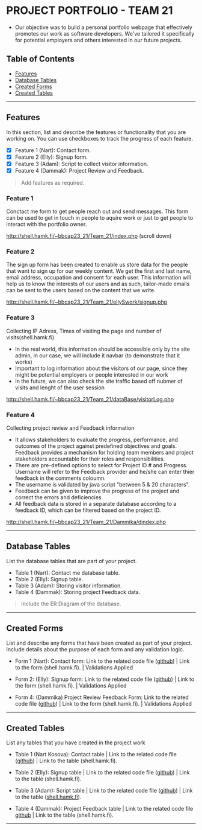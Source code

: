 # PROJECT PORTFOLIO - TEAM 21

- Our objective was to build a personal portfolio webpage that effectively promotes our work as software developers. We've tailored it specifically for potential employers and others interested in our future projects.

## Table of Contents
- [Features](#features)
- [Database Tables](#database-tables)
- [Created Forms](#created-forms)
- [Created Tables](#created-tables)

---

## Features

In this section, list and describe the features or functionality that you are working on. You can use checkboxes to track the progress of each feature.

- [X] Feature 1 (Nart): Contact form. 
- [X] Feature 2 (Elly): Signup form.
- [X] Feature 3 (Adam): Script to collect visitor information.
- [X] Feature 4 (Dammak): Project Review and Feedback.

> Add features as required. 

### Feature 1

Conctact me form to get people reach out and send messages. This form can be used to get in touch in people to aquire work or just to get people to interact with the portfolio owner.

http://shell.hamk.fi/~bbcap23_21/Team_21/index.php (scroll down)

### Feature 2

The sign up form has been created to enable us store data for the people that want to sign up for our weekly content. We get the first and last name, email address, occupation and consent for each user. This information will help us to know the interests of our users and as such, tailor-made emails can  be sent to the users based on the content that we write.

http://shell.hamk.fi/~bbcap23_21/Team_21/ellySwork/signup.php

### Feature 3

Collecting IP Adress, Times of visiting the page and number of visits(shell.hamk.fi)

- In the real world, this information should be accessible only by the site admin, in our case, we will include it navbar (to demonstrate that it works)
- Important to log information about the visitors of our page, since they might be potential employers or people interested in our work
- In the future, we can also check the site traffic based off nubmer of visits and lenght of the user session

http://shell.hamk.fi/~bbcap23_21/Team_21/dataBase/visitorLog.php



### Feature 4

Collecting project review and Feedback information


- It allows stakeholders to evaluate the progress, performance, and outcomes of the project against predefined objectives and goals. Feedback provides a mechanism for holding team members and project stakeholders accountable for their roles and responsibilities.
- There are pre-defined options to select for Project ID # and Progress. Username will refer to the Feedback provider and he/she can enter thier feedback in the comments coloumn.
- The username is validated by java script "between 5 & 20 characters".
- Feedback can be given to improve the progress of the project and correct the errors and deficiencies.
- All feedback data is stored in a separate database according to a feedback ID, which can be filtered based on the project ID.

http://shell.hamk.fi/~bbcap23_21/Team_21/Dammika/dindex.php

---

## Database Tables

List the database tables that are part of your project. 

- Table 1 (Nart): Contact me database table. 
- Table 2 (Elly): Signup table.
- Table 3 (Adam):  Storing visitor information.
- Table 4 (Dammak): Storing project Feedback data.

> Include the ER Diagram of the database. 

---

## Created Forms

List and describe any forms that have been created as part of your project. Include details about the purpose of each form and any validation logic.

- Form 1 (Nart): Contact form: Link to the related code file ([github](https://github.com/eokinyo/Team_21/blob/main/index.php)) | Link to the form (shell.hamk.fi). | Validations Applied
- Form 2: (Elly): Signup form: Link to the related code file ([github](https://github.com/eokinyo/Team_21/blob/main/ellySwork/signup.php)) | Link to the form (shell.hamk.fi).  | Validations Applied

- Form 4: (Dammika) Project Review Feedback Form: Link to the related code file ([github](https://github.com/eokinyo/Team_21/blob/Dammika/dindex.php)) | Link to the form (shell.hamk.fi). | Validations Applied

---

## Created Tables

List any tables that you have created in the project work

- Table 1 (Nart Kosova): Contact table | Link to the related code file ([github](https://github.com/eokinyo/Team_21/blob/main/dataBase/submit_contactMe.php)) | Link to the table (shell.hamk.fi).
- Table 2 (Elly): Signup table | Link to the related code file ([github](https://github.com/eokinyo/Team_21/blob/main/ellySwork/process.php)) | Link to the table (shell.hamk.fi).
- Table 3 (Adam): Script table | Link to the related code file ([github](https://github.com/eokinyo/Team_21/blob/main/dataBase/visitorLog.php)) | Link to the table ([shell.hamk.fi](http://shell.hamk.fi/pma/index.php?route=/sql&pos=0&db=wp_bbcap23_21&table=TABLE_VISIT)).

- Table 4 (Dammak): Project Feedback table | Link to the related code file [github](https://github.com/eokinyo/Team_21/blob/Dammika/process.php) | Link to the table (shell.hamk.fi).

---
